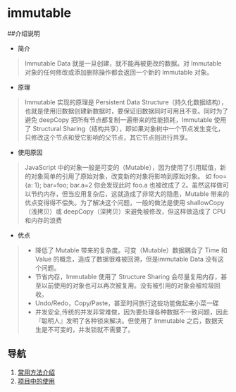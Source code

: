 # immutable

##介绍说明

- 简介
 > Immutable Data 就是一旦创建，就不能再被更改的数据。对 Immutable 对象的任何修改或添加删除操作都会返回一个新的 Immutable 对象。
 
- 原理
 >Immutable 实现的原理是 Persistent Data Structure（持久化数据结构），也就是使用旧数据创建新数据时，要保证旧数据同时可用且不变。同时为了避免 deepCopy 把所有节点都复制一遍带来的性能损耗，Immutable 使用了 Structural Sharing（结构共享），即如果对象树中一个节点发生变化，只修改这个节点和受它影响的父节点，其它节点则进行共享。
 
- 使用原因
 >JavaScript 中的对象一般是可变的（Mutable），因为使用了引用赋值，新的对象简单的引用了原始对象，改变新的对象将影响到原始对象。
 如 foo={a: 1}; bar=foo; bar.a=2 你会发现此时 foo.a 也被改成了 2。虽然这样做可以节约内存，但当应用复杂后，这就造成了非常大的隐患，Mutable 带来的优点变得得不偿失。为了解决这个问题，一般的做法是使用 shallowCopy（浅拷贝）或 deepCopy（深拷贝）来避免被修改，但这样做造成了 CPU 和内存的浪费
 
- 优点
 >  - 降低了 Mutable 带来的复杂度。可变（Mutable）数据耦合了 Time 和 Value 的概念，造成了数据很难被回溯，但是immutable Data 没有这个问题。
 > - 节省内存，Immutable 使用了 Structure Sharing 会尽量复用内存，甚至以前使用的对象也可以再次被复用。没有被引用的对象会被垃圾回收。
 > - Undo/Redo，Copy/Paste，甚至时间旅行这些功能做起来小菜一碟
 > - 并发安全,传统的并发非常难做，因为要处理各种数据不一致问题，因此『聪明人』发明了各种锁来解决。但使用了 Immutable 之后，数据天生是不可变的，并发锁就不需要了。

## 导航

  1. [常用方法介绍](immutablede-shi-yong/chang-yong-fang-fa-jie-7ecd-md.md)
  1. [项目中的使用](immutablede-shi-yong/xiang-mu-zhong-de-shi-7528-md.md)








